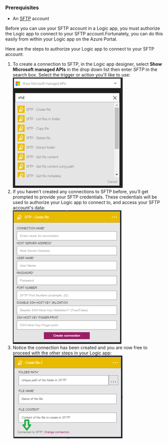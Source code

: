 ### Prerequisites

- An [SFTP](https://en.wikipedia.org/wiki/SSH_File_Transfer_Protocol) account  


Before you can use your SFTP account in a Logic app, you must authorize the Logic app to connect to your SFTP account.Fortunately, you can do this easily from within your Logic app on the Azure Portal.  

Here are the steps to authorize your Logic app to connect to your SFTP account:  
1. To create a connection to SFTP, in the Logic app designer, select **Show Microsoft managed APIs** in the drop down list then enter *SFTP* in the search box. Select the trigger or action you'll like to use:  
![](./media/connectors-create-api-sftp/sftp-1.png)  
2. If you haven't created any connections to SFTP before, you'll get prompted to provide your SFTP credentials. These credentials will be used to authorize your Logic app to connect to, and access your SFTP account's data:  
![](./media/connectors-create-api-sftp/sftp-2.png)  
3. Notice the connection has been created and you are now free to proceed with the other steps in your Logic app:   
 ![](./media/connectors-create-api-sftp/sftp-3.png)  
